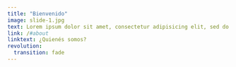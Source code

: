 ```yaml
---
title: "Bienvenido"
image: slide-1.jpg
text: Lorem ipsum dolor sit amet, consectetur adipisicing elit, sed do eiusmod tempor incididunt ut labore et dolore magna aliqua.
link: /#about
linktext: ¿Quienés somos?
revolution:
  transition: fade
---
```

